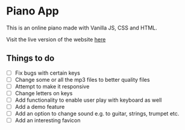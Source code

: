 # Piano App
This is an online piano made with Vanilla JS, CSS and HTML.

Visit the live version of the website [here](https://nutis-piano-app.netlify.app/)


## Things to do
- [ ] Fix bugs with certain keys
- [ ] Change some or all the mp3 files to better quality files
- [ ] Attempt to make it responsive
- [ ] Change letters on keys
- [ ] Add functionality to enable user play with keyboard as well
- [ ] Add a demo feature 
- [ ] Add an option to change sound e.g. to guitar, strings, trumpet etc.
- [ ] Add an interesting favicon

